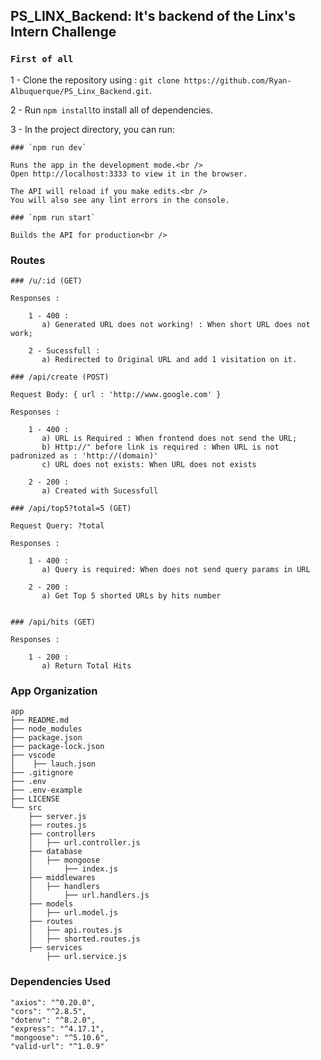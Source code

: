 ## PS_LINX_Backend: It's backend of the Linx's Intern Challenge

### `First of all`

1 - Clone the repository using : `git clone https://github.com/Ryan-Albuquerque/PS_Linx_Backend.git`.<br />

2 - Run `npm install`to install all of dependencies.<br />

3 - In the project directory, you can run:

    ### `npm run dev`

    Runs the app in the development mode.<br />
    Open http://localhost:3333 to view it in the browser.

    The API will reload if you make edits.<br />
    You will also see any lint errors in the console.

    ### `npm run start`

    Builds the API for production<br />

### Routes 

    ### /u/:id (GET)
    
    Responses :
    
        1 - 400 :
           a) Generated URL does not working! : When short URL does not work;

        2 - Sucessfull :
           a) Redirected to Original URL and add 1 visitation on it.

    ### /api/create (POST)
    
    Request Body: { url : 'http://www.google.com' }
    
    Responses :
    
        1 - 400 :
           a) URL is Required : When frontend does not send the URL;
           b) Http://" before link is required : When URL is not padronized as : 'http://(domain)'
           c) URL does not exists: When URL does not exists

        2 - 200 :
           a) Created with Sucessfull
           
    ### /api/top5?total=5 (GET)
    
    Request Query: ?total
    
    Responses :
    
        1 - 400 :
           a) Query is required: When does not send query params in URL

        2 - 200 :
           a) Get Top 5 shorted URLs by hits number
           
           
    ### /api/hits (GET)
    
    Responses :
    
        1 - 200 :
           a) Return Total Hits


### App Organization
```
app
├── README.md
├── node_modules
├── package.json
├── package-lock.json
├── vscode
│    ├── lauch.json
├── .gitignore
├── .env
├── .env-example
├── LICENSE
└── src
    ├── server.js
    ├── routes.js
    ├── controllers
    │   ├── url.controller.js
    ├── database
    │   ├── mongoose
    │       ├── index.js
    ├── middlewares
    │   ├── handlers
    │       ├── url.handlers.js
    ├── models
    │   ├── url.model.js
    ├── routes
    │   ├── api.routes.js
    │   ├── shorted.routes.js
    ├── services
        ├── url.service.js
```

### Dependencies Used
```
"axios": "^0.20.0",
"cors": "^2.8.5",
"dotenv": "^8.2.0",
"express": "^4.17.1",
"mongoose": "^5.10.6",
"valid-url": "^1.0.9"
```


